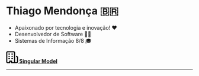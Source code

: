 # Thiago Mendonça 🇧🇷

- Apaixonado por tecnologia e inovação! ❤
- Desenvolvedor de Software 👨‍💻
- Sistemas de Informação 8/8 🎓

**[![](link.svg) Singular Model](https://singularmodel.com.br)**

---

<!--
<br>

<div>
    <img style="margin: 0 10px; height: 180px;" src="https://github-readme-stats.vercel.app/api?username=thiagodebugs&count_private=true&show_icons=true" alt="">
    <img style="margin: 0 10px; height: 180px;" src="https://github-readme-stats.vercel.app/api/top-langs/?username=thiagodebugs&layout=compact" alt="">
</div>
-->
